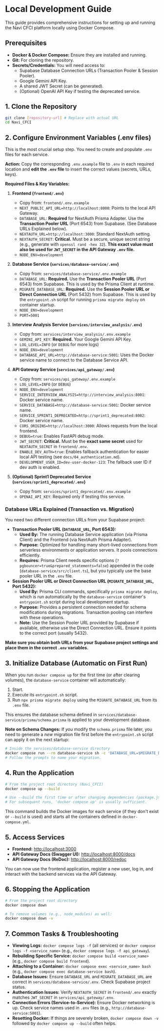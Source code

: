 # Local Development Guide

This guide provides comprehensive instructions for setting up and running the Navi CFCI platform locally using Docker Compose.

## Prerequisites

*   **Docker & Docker Compose:** Ensure they are installed and running.
*   **Git:** For cloning the repository.
*   **Secrets/Credentials:** You will need access to:
    *   Supabase Database Connection URLs (Transaction Pooler & Session Pooler).
    *   Google Gemini API Key.
    *   A shared JWT Secret (can be generated).
    *   (Optional) OpenAI API Key if testing the deprecated service.

## 1. Clone the Repository

```bash
git clone [repository-url] # Replace with actual URL
cd Navi_CFCI
```

## 2. Configure Environment Variables (.env files)

This is the most crucial setup step. You need to create and populate `.env` files for each service.

**Action:** Copy the corresponding `.env.example` file to `.env` in each required location and **edit the `.env` file** to insert the correct values (secrets, URLs, keys).

**Required Files & Key Variables:**

1.  **Frontend (`frontend/.env`)**
    *   Copy from: `frontend/.env.example`
    *   `NEXT_PUBLIC_API_URL=http://localhost:8000`: Points to the local API Gateway.
    *   `DATABASE_URL`: **Required** for NextAuth Prisma Adapter. Use the **Transaction Pooler URL** (Port 6543) from Supabase. (See Database URLs Explained below).
    *   `NEXTAUTH_URL=http://localhost:3000`: Standard NextAuth setting.
    *   `NEXTAUTH_SECRET`: **Critical.** Must be a secure, unique secret string (e.g., generate with `openssl rand -hex 32`). **This exact value must also be used for `JWT_SECRET` in the API Gateway `.env` file.**
    *   `NODE_ENV=development`

2.  **Database Service (`services/database-service/.env`)**
    *   Copy from: `services/database-service/.env.example`
    *   `DATABASE_URL`: **Required.** Use the **Transaction Pooler URL** (Port 6543) from Supabase. This is used by the Prisma Client at runtime.
    *   `MIGRATE_DATABASE_URL`: **Required.** Use the **Session Pooler URL or Direct Connection URL** (Port 5432) from Supabase. This is used by the `entrypoint.sh` script for running `prisma migrate deploy` on container startup.
    *   `NODE_ENV=development`
    *   `PORT=5001`

3.  **Interview Analysis Service (`services/interview_analysis/.env`)**
    *   Copy from: `services/interview_analysis/.env.example`
    *   `GEMINI_API_KEY`: **Required.** Your Google Gemini API Key.
    *   `LOG_LEVEL=INFO` (or `DEBUG` for more logs)
    *   `NODE_ENV=development`
    *   `DATABASE_API_URL=http://database-service:5001`: Uses the Docker service name to connect to the Database Service API.

4.  **API Gateway Service (`services/api_gateway/.env`)**
    *   Copy from: `services/api_gateway/.env.example`
    *   `LOG_LEVEL=INFO` (or `DEBUG`)
    *   `NODE_ENV=development`
    *   `SERVICE_INTERVIEW_ANALYSIS=http://interview_analysis:8001`: Docker service name.
    *   `SERVICE_DATABASE=http://database-service:5001`: Docker service name.
    *   `SERVICE_SPRINT1_DEPRECATED=http://sprint1_deprecated:8002`: Docker service name.
    *   `CORS_ORIGINS=http://localhost:3000`: Allows requests from the local frontend.
    *   `DEBUG=true`: Enables FastAPI debug mode.
    *   `JWT_SECRET`: **Critical.** Must be the **exact same secret** used for `NEXTAUTH_SECRET` in `frontend/.env`.
    *   `ENABLE_DEV_AUTH=true`: Enables fallback authentication for easier local API testing (see `docs/04_authentication.md`).
    *   `DEVELOPMENT_USER_ID=dev-user-docker-123`: The fallback user ID if dev auth is enabled.

5.  **(Optional) Sprint1 Deprecated Service (`services/sprint1_deprecated/.env`)**
    *   Copy from: `services/sprint1_deprecated/.env.example`
    *   `OPENAI_API_KEY`: Required only if testing this service.

### Database URLs Explained (Transaction vs. Migration)

You need two different connection URLs from your Supabase project:

*   **Transaction Pooler URL (`DATABASE_URL`, Port 6543):**
    *   **Used By:** The running Database Service application (via Prisma Client) and the Frontend (via NextAuth Prisma Adapter).
    *   **Purpose:** Optimized for handling many short-lived connections from serverless environments or application servers. It pools connections efficiently.
    *   **Requires:** Prisma Client needs specific options (`?pgbouncer=true&prepared_statements=false`) appended in the code (`database-service/src/client.ts`), but you typically use the base pooler URL in the `.env` file.
*   **Session Pooler URL or Direct Connection URL (`MIGRATE_DATABASE_URL`, Port 5432):**
    *   **Used By:** Prisma CLI commands, specifically `prisma migrate deploy`, which is run automatically by the `database-service` container's `entrypoint.sh` script during local development startup.
    *   **Purpose:** Provides a persistent connection needed for schema modifications during migrations. Transaction pooling can interfere with these operations.
    *   **Note:** Use the Session Pooler URL provided by Supabase if available, otherwise use the Direct Connection URL. Ensure it points to the correct port (usually 5432).

**Make sure you obtain both URLs from your Supabase project settings and place them in the correct `.env` variables.**

## 3. Initialize Database (Automatic on First Run)

When you run `docker compose up` for the first time (or after clearing volumes), the `database-service` container will automatically:

1.  Start.
2.  Execute its `entrypoint.sh` script.
3.  Run `npx prisma migrate deploy` using the `MIGRATE_DATABASE_URL` from its `.env` file.

This ensures the database schema defined in `services/database-service/prisma/schema.prisma` is applied to your development database.

**Note on Schema Changes:** If *you* modify the `schema.prisma` file later, you need to generate a *new* migration file first before the `entrypoint.sh` script can apply it on the next startup:

```bash
# Inside the services/database-service directory
docker compose run --rm database-service sh -c 'DATABASE_URL=$MIGRATE_DATABASE_URL npm run prisma:migrate:dev'
# Follow the prompts to name your migration.
```

## 4. Run the Application

```bash
# From the project root directory (Navi_CFCI)
docker compose up --build

# Use --build the first time or after changing dependencies (package.json, requirements.txt, etc.)
# For subsequent runs, 'docker compose up' is usually sufficient.
```

This command builds the Docker images for each service (if they don't exist or `--build` is used) and starts all the containers defined in `docker-compose.yml`.

## 5. Access Services

*   **Frontend:** [http://localhost:3000](http://localhost:3000)
*   **API Gateway Docs (Swagger UI):** [http://localhost:8000/docs](http://localhost:8000/docs)
*   **API Gateway Docs (ReDoc):** [http://localhost:8000/redoc](http://localhost:8000/redoc)

You can now use the frontend application, register a new user, log in, and interact with the backend services via the API Gateway.

## 6. Stopping the Application

```bash
# From the project root directory
docker compose down

# To remove volumes (e.g., node_modules) as well:
docker compose down -v
```

## 7. Common Tasks & Troubleshooting

*   **Viewing Logs:** `docker compose logs -f` (all services) or `docker compose logs -f <service_name>` (e.g., `docker compose logs -f api_gateway`).
*   **Rebuilding Specific Service:** `docker compose build <service_name>` (e.g., `docker compose build frontend`).
*   **Attaching to a Container:** `docker compose exec <service_name> bash` (e.g., `docker compose exec database-service bash`).
*   **Database Issues:** Ensure `DATABASE_URL` and `MIGRATE_DATABASE_URL` are correct in `services/database-service/.env`. Check Supabase project status.
*   **Authentication Issues:** Verify `NEXTAUTH_SECRET` in `frontend/.env` exactly matches `JWT_SECRET` in `services/api_gateway/.env`.
*   **Connection Errors (Service-to-Service):** Ensure Docker networking is up. Check service names used in `.env` files (e.g., `http://database-service:5001`).
*   **Resetting Docker:** If things are severely broken, `docker compose down -v` followed by `docker compose up --build` often helps.